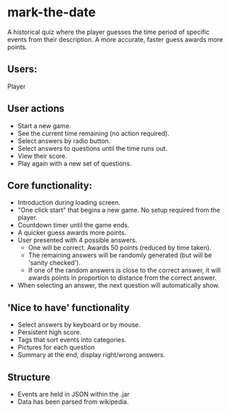 # mark-the-date

A historical quiz where the player guesses the time period of specific events from their description. A more accurate, faster guess awards more points.

## Users:

Player

## User actions

- Start a new game.
- See the current time remaining (no action required).
- Select answers by radio button.
- Select answers to questions until the time runs out.
- View their score.
- Play again with a new set of questions.


## Core functionality:

- Introduction during loading screen.
- "One click start" that begins a new game. No setup required from the player.
- Countdown timer until the game ends.
- A quicker guess awards more points.
- User presented with 4 possible answers.
  - One will be correct. Awards 50 points (reduced by time taken).
  - The remaining answers will be randomly generated (but will be 'sanity checked').
  - If one of the random answers is close to the correct answer, it will awards points in proportion to distance from the correct answer.
- When selecting an answer, the next question will automatically show.

## 'Nice to have' functionality

- Select answers by keyboard or by mouse.
- Persistent high score.
- Tags that sort events into categories.
- Pictures for each question
- Summary at the end, display right/wrong answers.

## Structure

- Events are held in JSON within the .jar
- Data has been parsed from wikipedia.
